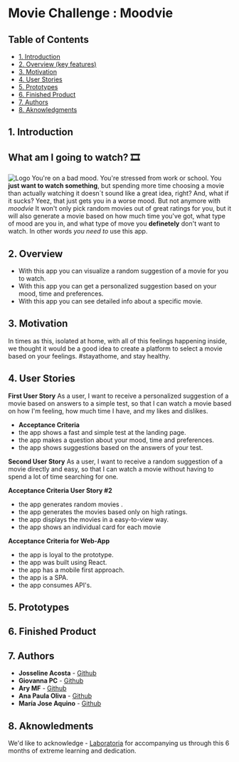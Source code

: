 # Movie Challenge : **Moodvie**

## Table of Contents
* [1. Introduction](#1-introduction)
* [2. Overview (key features)](#2-overview)
* [3. Motivation](#3-motivation)
* [4. User Stories](#4-user-stories)
* [5. Prototypes](#5-prototypes)
* [6. Finished Product](#6-finished-product)
* [7. Authors](#7-authors)
* [8. Aknowledgments](#8-aknowledgments)



## 1. Introduction
## What am I going to watch? :film_strip:
![Logo](https://raw.githubusercontent.com/majoaquino99/moodvie/65696c829baa8879045b45ebd41e9ff612e51597/src/assets/icons/logo.svg)
You're on a bad mood. You're stressed from work or school. You **just want to watch something**, but spending more time choosing a movie than actually watching it doesn´t sound like a great idea, right? And, what if it sucks? Yeez, that just gets you in a worse mood. But not anymore with *moodvie* It won't only pick random movies out of great ratings for you, but it will also generate a movie based on how much time you've got, what type of mood are you in, and what type of move you **definetely** don't want to watch.  In other words *you need to* use this app.

## 2. Overview

* With this app you can visualize a random suggestion of a movie for you to watch.
* With this app you can get a personalized suggestion based on your mood, time and preferences.
* With this app you can see detailed info about a specific movie.

## 3. Motivation
In times as this, isolated at home, with all of this feelings happening inside, we thought it would be a good idea to create a platform to select a movie based on your feelings. #stayathome, and stay healthy.


## 4. User Stories
**First User Story**
As a user, I want to receive a personalized suggestion of a movie based on answers to a simple test, so that I can watch a movie based on how I'm feeling, how much time I have, and my likes and dislikes.

* **Acceptance Criteria**
* the app shows a fast and simple test at the landing page.
* the app makes a question about your mood, time and preferences.
* the app shows suggestions based on the answers of your test.


**Second User Story**
As a user, I want to receive a random suggestion of a movie directly and easy, so that I can watch a movie without having to spend a lot of time searching for one.

**Acceptance Criteria User Story #2**
* the app generates random movies .
* the app generates the movies based only on high ratings.
* the app displays the movies in a easy-to-view way.
* the app shows an individual card for each movie


**Acceptance Criteria for Web-App**
* the app is loyal to the prototype.
* the app was built using React.
* the app has a mobile first approach.
* the app is a SPA.
* the app consumes API's.



## 5. Prototypes

## 6. Finished Product

## 7. Authors
* **Josseline Acosta** - [Github](https://github.com/JossAcosta)
* **Giovanna PC** - [Github](https://github.com/giovsteph)
* **Ary MF** - [Github](https://github.com/AryMF)
* **Ana Paula Oliva** - [Github](https://github.com/anapaulaoliva)
* **María Jose Aquino** - [Github](https://github.com/majoaquino99)

## 8. Aknowledments

We'd like to acknowledge - [Laboratoria](https://github.com/Laboratoria) for accompanying us through this 6 months of extreme learning and dedication. 


